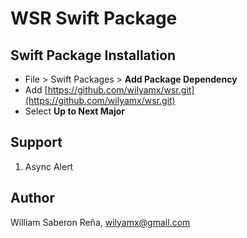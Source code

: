 # WSR Swift Package

## Swift Package Installation

* File > Swift Packages > **Add Package Dependency**
* Add [https://github.com/wilyamx/wsr.git](https://github.com/wilyamx/wsr.git)
* Select **Up to Next Major**

## Support

1. Async Alert

## Author

William Saberon Reña, [wilyamx@gmail.com](wilyamx@gmail.com)